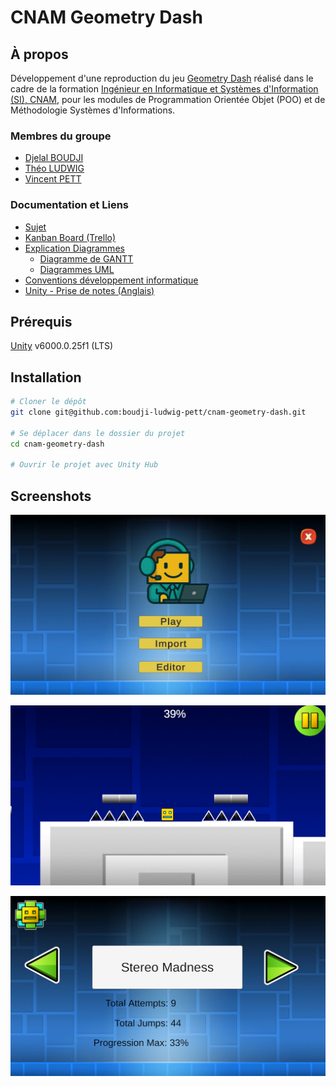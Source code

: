 # CNAM Geometry Dash

## À propos

Développement d'une reproduction du jeu [Geometry Dash](https://fr.wikipedia.org/wiki/Geometry_Dash) réalisé dans le cadre de la formation [Ingénieur en Informatique et Systèmes d'Information (SI), CNAM](https://www.itii-alsace.fr/formations/informatique-et-systemes-dinformation-le-cnam/), pour les modules de Programmation Orientée Objet (POO) et de Méthodologie Systèmes d'Informations.

### Membres du groupe

- [Djelal BOUDJI](https://github.com/djelalb)
- [Théo LUDWIG](https://github.com/theoludwig)
- [Vincent PETT](https://github.com/Vextriz)

### Documentation et Liens

- [Sujet](./Documentation/Sujet-Projet-Geometry-Dash.pdf)
- [Kanban Board (Trello)](https://trello.com/b/ugG5Siaw/cnam-geometry-dash)
- [Explication Diagrammes](./Documentation/diagrammes.md)
  - [Diagramme de GANTT](./Documentation/gantt-diagram.gantt)
  - [Diagrammes UML](./Documentation/UML)
- [Conventions développement informatique](./Documentation/conventions.md)
- [Unity - Prise de notes (Anglais)](./Documentation/unity.md)

## Prérequis

[Unity](https://unity.com/) v6000.0.25f1 (LTS)

## Installation

```sh
# Cloner le dépôt
git clone git@github.com:boudji-ludwig-pett/cnam-geometry-dash.git

# Se déplacer dans le dossier du projet
cd cnam-geometry-dash

# Ouvrir le projet avec Unity Hub
```

## Screenshots

![Homepage](./Documentation/Screenshots/home-page.png)

![Gameplay](./Documentation/Screenshots/gameplay.png)

![Levels selection](./Documentation/Screenshots/levels-selection.png)
